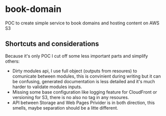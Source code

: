 # book-domain
POC to create simple service to book domains and hosting content on AWS S3

## Shortcuts and considerations
Because it's only POC I cut off some less important parts and simplify others:

 * Dirty modules api, I use full object (outputs from resoures) to comunicate between modules, this is convinient during writing but it can be confusing, generated documentation is less detailed and it's much harder to validate modules inputs.
 * Missing some base configuration like logging feature for CloudFront or versioning for S3, there is no also no tag in any resoures. 
 * API between Storage and Web Pages Privider is in both direction, this smells, maybe separation should be a litte different.
